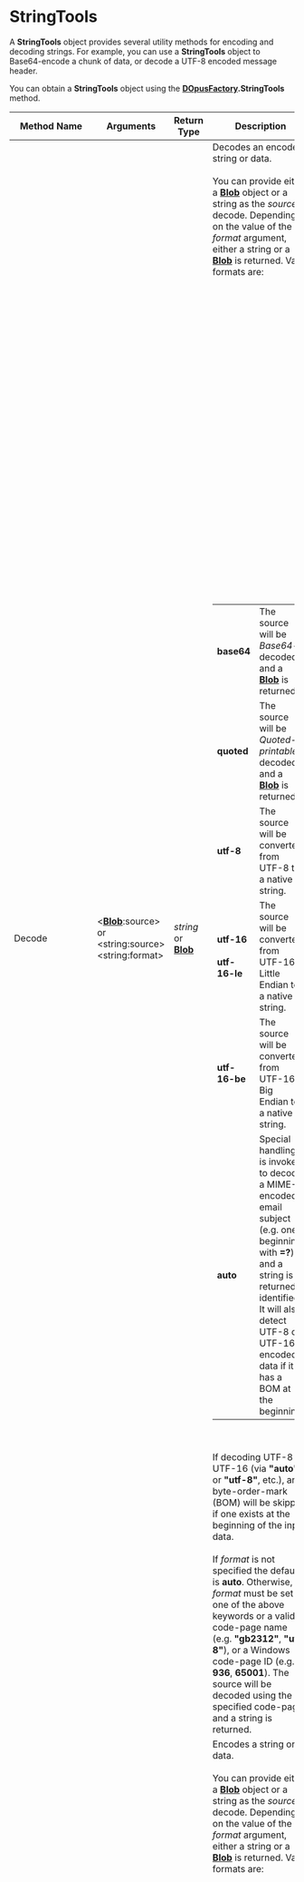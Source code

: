 # StringTools

A **StringTools** object provides several utility methods for encoding and decoding strings. For example, you can use a **StringTools** object to Base64-encode a chunk of data, or decode a UTF-8 encoded message header.

You can obtain a **StringTools** object using the **[DOpusFactory](dopusfactory.md).StringTools** method.

| Method Name | **Arguments** | Return Type | Description |
| --- | --- | --- | --- |
| Decode | \<**[Blob](blob.md)**:source\> or \<string:source\>  <br />\<string:format\> | *string* or  <br />**[Blob](blob.md)** | Decodes an encoded string or data.<br /><br />You can provide either a **[Blob](blob.md)** object or a string as the *source* to decode. Depending on the value of the *format* argument, either a string or a **[Blob](blob.md)** is returned. Valid formats are:<br /><br /><table><br /><tbody><br /><tr class="odd"><br /><td><strong>base64</strong></td><br /><td>The source will be <em>Base64</em>-decoded, and a <strong><a href="blob">Blob</a></strong> is returned.</td><br /></tr><br /><tr class="even"><br /><td><strong>quoted</strong></td><br /><td>The source will be <em>Quoted-printable</em>-decoded, and a <strong><a href="blob">Blob</a></strong> is returned.</td><br /></tr><br /><tr class="odd"><br /><td><strong>utf-8</strong></td><br /><td>The source will be converted from UTF-8 to a native string.</td><br /></tr><br /><tr class="even"><br /><td><strong>utf-16</strong><br /><br /><strong>utf-16-le</strong></td><br /><td>The source will be converted from UTF-16 Little Endian to a native string.</td><br /></tr><br /><tr class="odd"><br /><td><strong>utf-16-be</strong></td><br /><td>The source will be converted from UTF-16 Big Endian to a native string.</td><br /></tr><br /><tr class="even"><br /><td><strong>auto</strong></td><br /><td>Special handling is invoked to decode a MIME-encoded email subject (e.g. one beginning with <strong>=?</strong>), and a string is returned if identified. It will also detect UTF-8 or UTF-16 encoded data if it has a BOM at the beginning.</td><br /></tr><br /></tbody><br /></table><br /><br />If decoding UTF-8 or UTF-16 (via **"auto"** or **"utf-8"**, etc.), any byte-order-mark (BOM) will be skipped if one exists at the beginning of the input data.<br /><br />If *format* is not specified the default is **auto**. Otherwise, *format* must be set to one of the above keywords or a valid code-page name (e.g. **"gb2312"**, **"utf-8"**), or a Windows code-page ID (e.g. **936**, **65001**). The source will be decoded using the specified code-page and a string is returned. |
| Encode | \<**[Blob](blob.md)**:source\> or \<string:source\>  <br />\<string:format\> | *string* or  <br />**[Blob](blob.md)** | Encodes a string or data.<br /><br />You can provide either a **[Blob](blob.md)** object or a string as the *source* to decode. Depending on the value of the *format* argument, either a string or a **[Blob](blob.md)** is returned. Valid formats are:<br /><br /><table><br /><tbody><br /><tr class="odd"><br /><td><strong>base64</strong></td><br /><td>The source will be <em>Base64</em>-encoded, and a string is returned.</td><br /></tr><br /><tr class="even"><br /><td><strong>quoted</strong></td><br /><td>The source will be <em>Quoted-printable</em>-encoded, and a string is returned.</td><br /></tr><br /><tr class="odd"><br /><td><strong>utf-8</strong></td><br /><td>The source will be converted to UTF-8 without a byte-order-mark (BOM).</td><br /></tr><br /><tr class="even"><br /><td><strong>utf-8 bom</strong></td><br /><td>The source will be converted to UTF-8 with a BOM at the start.</td><br /></tr><br /><tr class="odd"><br /><td><strong>utf-16</strong><br /><br /><strong>utf-16-le</strong></td><br /><td>The source will be converted to UTF-16 Little Endian without a BOM.</td><br /></tr><br /><tr class="even"><br /><td><strong>utf-16 bom</strong><br /><br /><strong>utf-16-le bom</strong></td><br /><td>The source will be converted to UTF-16 Little Endian with a BOM.</td><br /></tr><br /><tr class="odd"><br /><td><strong>utf-16-be</strong></td><br /><td>The source will be converted to UTF-16 Big Endian without a BOM.</td><br /></tr><br /><tr class="even"><br /><td><strong>utf-16-be bom</strong></td><br /><td>The source will be converted to UTF-16 Big Endian with a BOM.</td><br /></tr><br /></tbody><br /></table><br /><br />Otherwise, *format* must be set to a valid code-page name (e.g. **"gb2312"**, **"utf-8"** etc.), or a Windows code-page ID (e.g. **936**, **65001**). The source will be encoded using the specified code-page and a **[Blob](blob.md)** is returned. |
| IsASCII | \<string:input\> | *bool* | Tests the input string to see if it only contains characters that can be represented in ASCII.<br /><br />If the result is false, the string is not safe to save into a text file unless you use a Unicode format such as UTF-8.<br /><br />This check is not affected by locales or codepages. Instead, it tests whether the string consists of only 7-bit ASCII characters, such that no characters will be lost or modified if you save the string to a text file and then load it back on any other computer. |
| LanguageStr | \<string:name\> or  <br />\<int:id\> | *string* | Returns a translated string in the currently selected language. Mainly needed for internal use.<br /><br />The currently defined strings are:<br /><br />\| ID            \| English language string \|<br />\|---------------\|-------------------------\|<br />\| FavoritesBar  \| Favorites Bar           \|<br />\| FindResults   \| Find Results            \|<br />\| CopySelection \| Copy Selection          \|<br />\| CopyAll       \| Copy All                \| |
| MakeLegal | \<string:name\> \[\<string:flags\>\] | *string* | Strips any illegal filename characters from the supplied string.<br /><br />The optional flags are:<br /><br />\|       \|                                                                                                                                                                                       \|<br />\|-------\|---------------------------------------------------------------------------------------------------------------------------------------------------------------------------------------\|<br />\| **f** \| forward slashes: convert separators to `/` instead of `\`                                                   \|<br />\| **n** \| name instead of path: replace separators with `_` (implies **s**)                                                                                \|<br />\| **s** \| subdirectory mode: replace `:` with `;` and remove `\\` from UNC paths \| |
| RemoveDiacritics | \<string:input\> | *string* | Returns a copy of the input string with any diacritics (accent symbols) removed. For example, "á" would be converted to "a".<br /><br />This function uses the same rules that are used by the "ignore diacritics" options for pattern matching throughout Opus. |
| Truncate | \<string:input\> or *object*:[Path](path.md) \<int:length\> \[\<int:type\>\] | *string* | Truncates the specified input string to the requested number of characters.<br /><br />The optional *type* argument specifies the truncation type. Valid values are:<br /><br />\|     \|                        \|<br />\|-----\|------------------------\|<br />\| 0   \| truncate on the right  \|<br />\| 1   \| truncate on the left   \|<br />\| 2   \| truncate in the middle \|<br /><br />If not specified, the default is **2** if *input* is a [Path](path.md) object, otherwise the default is **0**.<br /><br />If the input value is a [Path](path.md) and middle truncation is selected, the function takes path separators into account correctly. |

